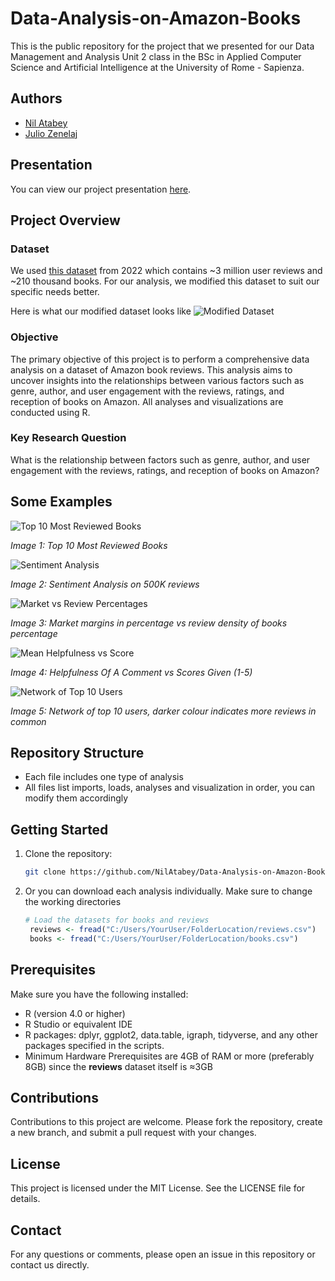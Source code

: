 # Data-Analysis-on-Amazon-Books

This is the public repository for the project that we presented for our Data Management and Analysis Unit 2 class in the BSc in Applied Computer Science and Artificial Intelligence at the University of Rome - Sapienza.

## Authors

- [Nil Atabey](https://github.com/NilAtabey)
- [Julio Zenelaj](https://github.com/juve-938383)

## Presentation

You can view our project presentation [here](Presentation/Data%20Analysis%20on%20Amazon%20Books.pdf).

## Project Overview

### Dataset
We used [this dataset](https://www.kaggle.com/datasets/mohamedbakhet/amazon-books-reviews/data) from 2022 which contains ~3 million user reviews and ~210 thousand books. For our analysis, we modified this dataset to suit our specific needs better.

Here is what our modified dataset looks like
![Modified Dataset](dataset.png)

### Objective
The primary objective of this project is to perform a comprehensive data analysis on a dataset of Amazon book reviews. This analysis aims to uncover insights into the relationships between various factors such as genre, author, and user engagement with the reviews, ratings, and reception of books on Amazon. All analyses and visualizations are conducted using R.

### Key Research Question
What is the relationship between factors such as genre, author, and user engagement with the reviews, ratings, and reception of books on Amazon?

## Some Examples

![Top 10 Most Reviewed Books](Results/top10mostreviewedbooks.png)

*Image 1: Top 10 Most Reviewed Books*

![Sentiment Analysis](Results/Sentiment%20Analysis/SA%20500K.png)

*Image 2: Sentiment Analysis on 500K reviews*

![Market vs Review Percentages](Results/Market%20vs%20Review%20Percentage/marketvsreviewperceent.png)

*Image 3: Market margins in percentage vs review density of books percentage*

![Mean Helpfulness vs Score](Results/HelpfulnessByScore.png)

*Image 4: Helpfulness Of A Comment vs Scores Given (1-5)*

![Network of Top 10 Users](Results/Network/networkoftop10users.png)

*Image 5: Network of top 10 users, darker colour indicates more reviews in common*

## Repository Structure

- Each file includes one type of analysis
- All files list imports, loads, analyses and visualization in order, you can modify them accordingly

## Getting Started

1. Clone the repository:
   ```bash
   git clone https://github.com/NilAtabey/Data-Analysis-on-Amazon-Books.git
2. Or you can download each analysis individually. Make sure to change the working directories
   ```R
   # Load the datasets for books and reviews
    reviews <- fread("C:/Users/YourUser/FolderLocation/reviews.csv")
    books <- fread("C:/Users/YourUser/FolderLocation/books.csv")

## Prerequisites

Make sure you have the following installed:
- R (version 4.0 or higher)
- R Studio or equivalent IDE
- R packages: dplyr, ggplot2, data.table, igraph, tidyverse, and any other packages specified in the scripts.
- Minimum Hardware Prerequisites are 4GB of RAM or more (preferably 8GB) since the **reviews** dataset itself is ≈3GB

## Contributions

Contributions to this project are welcome. Please fork the repository, create a new branch, and submit a pull request with your changes.

## License

This project is licensed under the MIT License. See the LICENSE file for details.

## Contact

For any questions or comments, please open an issue in this repository or contact us directly.
